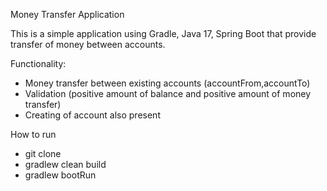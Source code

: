 Money Transfer Application

This is a simple application using Gradle, Java 17, Spring Boot that provide transfer of money between accounts.


Functionality:
- Money transfer between existing accounts (accountFrom,accountTo)
- Validation (positive amount of balance and positive amount of money transfer)
- Creating of account also present

How to run

- git clone 
- gradlew clean build
- gradlew bootRun